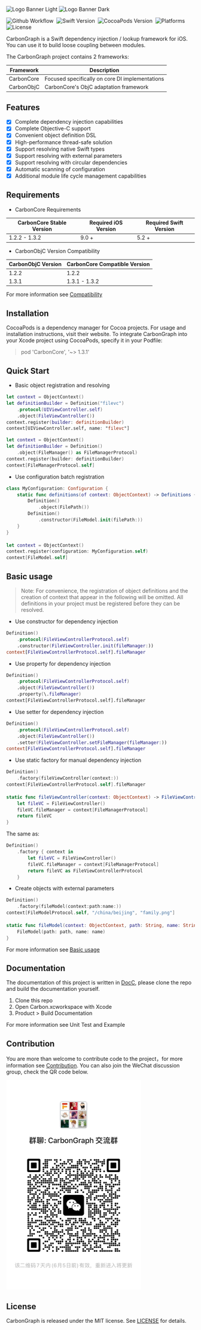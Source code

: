 ![Logo Banner Light](./Images/logo_banner.svg#gh-light-mode-only)
![Logo Banner Dark](./Images/logo_banner~dark.svg#gh-dark-mode-only)

![Github Workflow](https://img.shields.io/github/actions/workflow/status/baidu/CarbonGraph/.github/workflows/build.yml?branch=main&style=flat-square)&nbsp;
![Swift Version](https://img.shields.io/badge/Swift-5.2--5.5-orange?style=flat-square)&nbsp;
![CocoaPods Version](https://img.shields.io/cocoapods/v/CarbonCore?style=flat-square)&nbsp;
![Platforms](https://img.shields.io/cocoapods/p/CarbonCore?style=flat-square)&nbsp;
![License](https://img.shields.io/cocoapods/l/CarbonCore?style=flat-square)

CarbonGraph is a Swift dependency injection / lookup framework for iOS. You can use it to build loose coupling between modules.

The CarbonGraph project contains 2 frameworks:

| Framework | Description |
| --- | --- |
| CarbonCore | Focused specifically on core DI implementations |
| CarbonObjC | CarbonCore's ObjC adaptation framework |

## Features

- [x] Complete dependency injection capabilities
- [x] Complete Objective-C support
- [x] Convenient object definition DSL
- [x] High-performance thread-safe solution
- [x] Support resolving native Swift types
- [x] Support resolving with external parameters
- [x] Support resolving with circular dependencies
- [x] Automatic scanning of configuration
- [x] Additional module life cycle management capabilities

## Requirements

* CarbonCore Requirements

| CarbonCore Stable Version | Required iOS Version | Required Swift Version |
| --- | --- | --- |
| 1.2.2 - 1.3.2 | 9.0 + | 5.2 + |

* CarbonObjC Version Compatibility

| CarbonObjC Version | CarbonCore Compatible Version |
| --- | --- |
| 1.2.2 | 1.2.2 |
| 1.3.1 | 1.3.1 - 1.3.2 |

For more information see [Compatibility](./CarbonCore/CarbonCore/CarbonCore.docc/Compatibility.md)

## Installation

CocoaPods is a dependency manager for Cocoa projects. For usage and installation instructions, visit their website. To integrate CarbonGraph into your Xcode project using CocoaPods, specify it in your Podfile:

> pod 'CarbonCore', '~> 1.3.1'

## Quick Start

* Basic object registration and resolving
```swift
let context = ObjectContext()
let definitionBuilder = Definition("filevc")
    .protocol(UIViewController.self)
    .object(FileViewController())
context.register(builder: definitionBuilder)
context[UIViewController.self, name: "filevc"]
```

```swift
let context = ObjectContext()
let definitionBuilder = Definition()
    .object(FileManager() as FileManagerProtocol)
context.register(builder: definitionBuilder)
context[FileManagerProtocol.self]
```

* Use configuration batch registration
```swift
class MyConfiguration: Configuration {
    static func definitions(of context: ObjectContext) -> Definitions {
        Definition()
            .object(FilePath())
        Definition()
            .constructor(FileModel.init(filePath:))
    }
}

let context = ObjectContext()
context.register(configuration: MyConfiguration.self)
context[FileModel.self]
```

## Basic usage

> Note: For convenience, the registration of object definitions and the creation of context that appear in the following will be omitted. All definitions in your project must be registered before they can be resolved.

* Use constructor for dependency injection
```swift
Definition()
    .protocol(FileViewControllerProtocol.self)
    .constructor(FileViewController.init(fileManager:))
context[FileViewControllerProtocol.self].fileManager
```

* Use property for dependency injection
```swift
Definition()
    .protocol(FileViewControllerProtocol.self)
    .object(FileViewController())
    .property(\.fileManager)
context[FileViewControllerProtocol.self].fileManager
```

* Use setter for dependency injection
```swift
Definition()
    .protocol(FileViewControllerProtocol.self)
    .object(FileViewController())
    .setter(FileViewController.setFileManager(fileManager:))
context[FileViewControllerProtocol.self].fileManager
```

* Use static factory for manual dependency injection
```swift
Definition()
    .factory(fileViewController(context:))
context[FileViewControllerProtocol.self].fileManager

static func fileViewController(context: ObjectContext) -> FileViewControllerProtocol {
    let fileVC = FileViewController()
    fileVC.fileManager = context[FileManagerProtocol]
    return fileVC
}
```
The same as:
```swift
Definition()
    .factory { context in 
        let fileVC = FileViewController()
        fileVC.fileManager = context[FileManagerProtocol]
        return fileVC as FileViewControllerProtocol
    }
```

* Create objects with external parameters
```swift
Definition()
    .factory(fileModel(context:path:name:))
context[FileModelProtocol.self, "/china/beijing", "family.png"]

static func fileModel(context: ObjectContext, path: String, name: String) -> FileModelProtocol {
    FileModel(path: path, name: name)
}
```

For more information see [Basic usage](./CarbonCore/CarbonCore/CarbonCore.docc/BasicUsage.md)

## Documentation

The documentation of this project is written in [DocC](https://developer.apple.com/documentation/docc), please clone the repo and build the documentation yourself.

1. Clone this repo 
2. Open Carbon.xcworkspace with Xcode
3. Product > Build Documentation

For more information see Unit Test and Example

## Contribution

You are more than welcome to contribute code to the project，for more information see [Contribution](./CarbonCore/CarbonCore/CarbonCore.docc/Contribution.md). You can also join the WeChat discussion group, check the QR code below.

<a href="https://weixin.qq.com/g/AQYAAMrdukzdvyo_JJrKIVjcJXhKFS2Of8v1P6K3bQIIwZ28E1BWAcsfbGWFKEHs"><img width="360" src="CarbonCore/CarbonCore/CarbonCore.docc/Resources/wechat_qr_code.jpg"></a>&nbsp;

## License

CarbonGraph is released under the MIT license. See [LICENSE](./LICENSE) for details.
